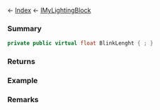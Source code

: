 ← [Index](Api-Index) ← [IMyLightingBlock](Sandbox.ModAPI.Ingame.IMyLightingBlock)

### Summary

```csharp
private public virtual float BlinkLenght { ; }
```

### Returns

### Example

### Remarks

